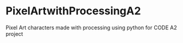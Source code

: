 # PixelArtwithProcessingA2
Pixel Art characters made with processing using python for CODE A2 project 
